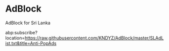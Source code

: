 # AdBlock
AdBlock for Sri Lanka

abp:subscribe?location=https://raw.githubusercontent.com/KNDYZ/AdBlock/master/SLAdList.txt&title=Anti-PopAds
